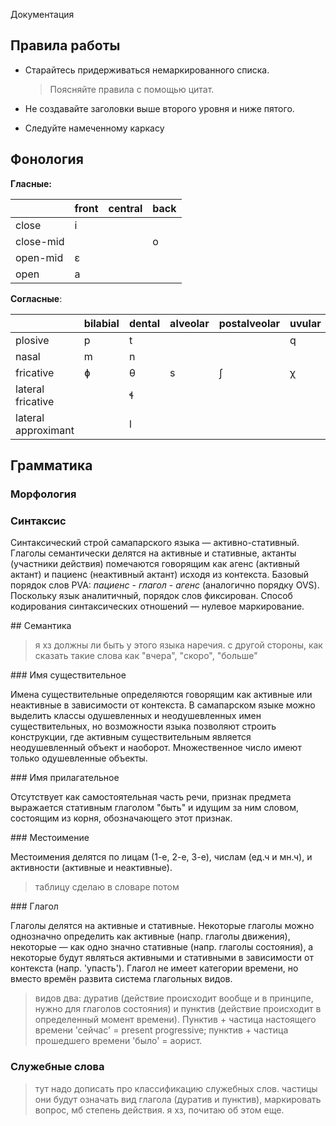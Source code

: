 Документация

## Правила работы

- Старайтесь придерживаться немаркированного списка.
  
  > Поясняйте правила с помощью цитат.
  
- Не создавайте заголовки выше второго уровня и ниже пятого.
- Следуйте намеченному каркасу

## Фонология

**Гласные:**

|     | front | central | back |
| --- | --- | --- | --- |
| close | i   |     |     |
| close-mid |     |     | o   |
| open-mid | ɛ   |     |     |
| open | a   |     |     |

**Согласные**:

|     | bilabial | dental | alveolar | postalveolar | uvular |
| --- | --- | --- | --- | --- | --- |
| plosive | p   | t   |     |     | q   |
| nasal | m   | n   |     |     |     |
| fricative | ɸ   | θ   | s   | ʃ   | χ   |
| lateral fricative |     | ɬ   |     |     |     |
| lateral approximant |     | l   |     |     |     |

## Грамматика

### Морфология

### Синтаксис

Синтаксический строй самапарского языка — активно-стативный. Глаголы семантически делятся на активные и стативные, актанты (участники действия) помечаются говорящим как агенс (активный актант) и пациенс (неактивный актант) исходя из контекста. Базовый порядок слов PVA: *пациенс* - *глагол* - *агенс* (аналогично порядку OVS). Поскольку язык аналитичный, порядок слов фиксирован. Способ кодирования синтаксических отношений — нулевое маркирование.

## Семантика

> я хз должны ли быть у этого языка наречия. с другой стороны, как сказать такие слова как "вчера", "скоро", "больше"

### Имя существительное

Имена существительные определяются говорящим как активные или неактивные в зависимости от контекста. В самапарском языке можно выделить классы одушевленных и неодушевленных имен существительных, но возможности языка позволяют строить конструкции, где активным существительным является неодушевленный объект и наоборот.
Множественное число имеют только одушевленные объекты.

### Имя прилагательное

Отсутствует как самостоятельная часть речи, признак предмета выражается стативным глаголом "быть" и идущим за ним словом, состоящим из корня, обозначающего этот признак.

### Местоимение

Местоимения делятся по лицам (1-е, 2-е, 3-е), числам (ед.ч и мн.ч), и активности (активные и неактивные).

> таблицу сделаю в словаре потом

### Глагол

Глаголы делятся на активные и стативные. Некоторые глаголы можно однозначно определить как активные (напр. глаголы движения), некоторые — как одно значно стативные (напр. глаголы состояния), а некоторые будут являться активными и стативными в зависимости от контекста (напр. 'упасть'). Глагол не имеет категории времени, но вместо времён развита система глагольных видов.

> видов два: дуратив (действие происходит вообще и в принципе, нужно для глаголов состояния) и пунктив (действие происходит в определенный момент времени). Пунктив + частица настоящего времени 'сейчас' = present progressive; пунктив + частица прошедшего времени 'было' = аорист.

### Служебные слова

> тут надо дописать про классификацию служебных слов. частицы они будут означать вид глагола (дуратив и пунктив), маркировать вопрос, мб степень действия. я хз, почитаю об этом еще.

